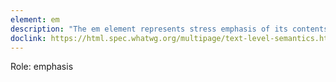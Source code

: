 ```yaml
---
element: em
description: "The em element represents stress emphasis of its contents."
doclink: https://html.spec.whatwg.org/multipage/text-level-semantics.html#the-em-element
---
```


<p class="mb-2">Role: emphasis</p>
